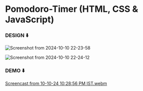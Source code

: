 # Pomodoro-Timer (HTML, CSS & JavaScript)

### DESIGN  ⬇️

![Screenshot from 2024-10-10 22-23-58](https://github.com/user-attachments/assets/c3c354ce-fc80-4e7a-94d6-d2c612e7bd71)


![Screenshot from 2024-10-10 22-24-12](https://github.com/user-attachments/assets/9be34cfe-014c-40e2-804a-1cfc82a783fa)


### DEMO ⬇️

[Screencast from 10-10-24 10:28:56 PM IST.webm](https://github.com/user-attachments/assets/220a05b1-94a0-47db-9a76-8e6cbd250d79)
